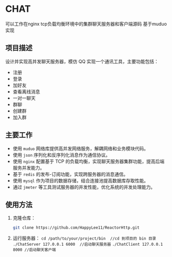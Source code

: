 # CHAT
可以工作在nginx tcp负载均衡环境中的集群聊天服务器和客户端源码  基于muduo实现

## 项目描述
设计并实现高并发聊天服务器，模仿 QQ 实现一个通讯工具，主要功能包括：
- 注册
- 登录
- 加好友
- 查看离线消息
- 一对一聊天
- 群聊
- 创建群
- 加入群

## 主要工作
- 使用 `muduo` 网络库提供高并发网络服务，解耦网络和业务模块代码。
- 使用 `json` 序列化和反序列化消息作为通信协议。
- 使用 `nginx` 配置基于 TCP 的负载均衡，实现聊天服务器集群功能，提高后端服务并发能力。
- 基于 `redis` 的发布-订阅功能，实现跨服务器的消息通信。
- 使用 `mysql` 作为项目的数据存储，结合连接池提高数据库存取性能。
- 通过 `jmeter` 等工具测试服务器的并发性能，优化系统的并发处理能力。


## 使用方法
1. 克隆仓库：
   ```bash
   git clone https://github.com/HappyLee11/ReactorHttp.git
2. 运行服务器：
   `cd /path/to/your/project/bin  //cd 到项目的 bin 目录`
   `./ChatServer 127.0.0.1 6000  //启动聊天服务器`
   `./ChatClient 127.0.0.1 8000 //启动聊天客户端`



